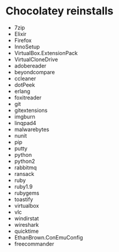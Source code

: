 Chocolatey reinstalls
=====================
* 7zip
* Elixir
* Firefox
* InnoSetup
* VirtualBox.ExtensionPack
* VirtualCloneDrive
* adobereader
* beyondcompare
* ccleaner
* dotPeek
* erlang
* foxitreader
* git
* gitextensions
* imgburn
* linqpad4
* malwarebytes
* nunit
* pip
* putty
* python
* python2
* rabbitmq
* ransack
* ruby
* ruby1.9
* rubygems
* toastify
* virtualbox
* vlc
* windirstat
* wireshark
* quicktime
* EthanBrown.ConEmuConfig
* freecommander
